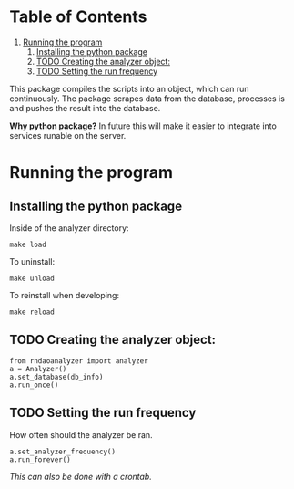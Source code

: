 
# Table of Contents

1.  [Running the program](#orgea1e55a)
    1.  [Installing the python package](#orgb2133ca)
    2.  [TODO Creating the analyzer object:](#org623742e)
    3.  [TODO Setting the run frequency](#orga8a899f)

This package compiles the scripts into an object, which can run continuously.
The package scrapes data from the database, processes is and pushes the result
into the database.

**Why python package?**
In future this will make it easier to integrate into services runable on the server.


<a id="orgea1e55a"></a>

# Running the program


<a id="orgb2133ca"></a>

## Installing the python package

Inside of the analyzer directory:

    make load

To uninstall:

    make unload

To reinstall when developing:

    make reload


<a id="org623742e"></a>

## TODO Creating the analyzer object:

    from rndaoanalyzer import analyzer
    a = Analyzer()
    a.set_database(db_info)
    a.run_once()


<a id="orga8a899f"></a>

## TODO Setting the run frequency

How often should the analyzer be ran.

    a.set_analyzer_frequency()
    a.run_forever()

*This can also be done with a crontab.*


